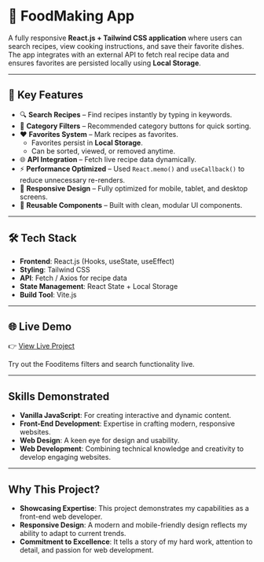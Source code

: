 # 🍲 FoodMaking App  

A fully responsive **React.js + Tailwind CSS application** where users can search recipes, view cooking instructions, and save their favorite dishes. The app integrates with an external API to fetch real recipe data and ensures favorites are persisted locally using **Local Storage**.  

---

## 🔑 Key Features  

- 🔍 **Search Recipes** – Find recipes instantly by typing in keywords.  
- 📂 **Category Filters** – Recommended category buttons for quick sorting.  
- ❤️ **Favorites System** – Mark recipes as favorites.  
  - Favorites persist in **Local Storage**.  
  - Can be sorted, viewed, or removed anytime.  
- 🌐 **API Integration** – Fetch live recipe data dynamically.  
- ⚡ **Performance Optimized** – Used `React.memo()` and `useCallback()` to reduce unnecessary re-renders.  
- 📱 **Responsive Design** – Fully optimized for mobile, tablet, and desktop screens.  
- 🎨 **Reusable Components** – Built with clean, modular UI components.

---

## 🛠️ Tech Stack  

- **Frontend**: React.js (Hooks, useState, useEffect)  
- **Styling**: Tailwind CSS  
- **API**: Fetch / Axios for recipe data  
- **State Management**: React State + Local Storage  
- **Build Tool**: Vite.js  


---

## 🌐 Live Demo

👉 [View Live Project](https://gjlp-foodmaking-app.netlify.app)

Try out the Fooditems filters and search functionality live.

---

## Skills Demonstrated
- **Vanilla JavaScript**: For creating interactive and dynamic content.
- **Front-End Development**: Expertise in crafting modern, responsive websites.
- **Web Design**: A keen eye for design and usability.
- **Web Development**: Combining technical knowledge and creativity to develop engaging websites.


---
## Why This Project?
- **Showcasing Expertise**: This project demonstrates my capabilities as a front-end web developer.
- **Responsive Design**: A modern and mobile-friendly design reflects my ability to adapt to current trends.
- **Commitment to Excellence**: It tells a story of my hard work, attention to detail, and passion for web development.
